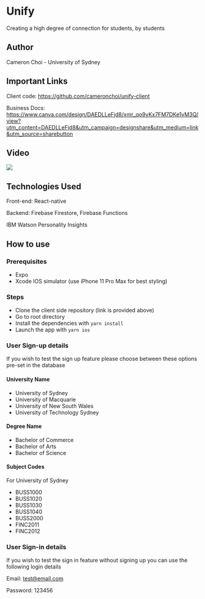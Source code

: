 # Unify

Creating a high degree of connection for students, by students

## Author

Cameron Choi - University of Sydney

## Important Links

Client code: https://github.com/cameronchoi/unify-client

Business Docs: https://www.canva.com/design/DAEDLLeFjd8/xmr_qo9yKx7FM7DKe1vM3Q/view?utm_content=DAEDLLeFjd8&utm_campaign=designshare&utm_medium=link&utm_source=sharebutton

## Video

[![](http://img.youtube.com/vi/iYj3i6y5SHk/0.jpg)](http://www.youtube.com/watch?v=iYj3i6y5SHk 'Unify')

## Technologies Used

Front-end: React-native

Backend: Firebase Firestore, Firebase Functions

IBM Watson Personality Insights

## How to use

### Prerequisites

- Expo
- Xcode IOS simulator (use iPhone 11 Pro Max for best styling)

### Steps

- Clone the client side repository (link is provided above)
- Go to root directory
- Install the dependencies with `yarn install`
- Launch the app with `yarn ios`

### User Sign-up details

If you wish to test the sign up feature please choose between these options pre-set in the database

#### University Name

- University of Sydney
- University of Macquarie
- University of New South Wales
- University of Technology Sydney

#### Degree Name

- Bachelor of Commerce
- Bachelor of Arts
- Bachelor of Science

#### Subject Codes

For University of Sydney

- BUSS1000
- BUSS1020
- BUSS1030
- BUSS1040
- BUSS2000
- FINC2011
- FINC2012

### User Sign-in details

If you wish to test the sign in feature without signing up you can use the following login details

Email: test@email.com

Password: 123456
